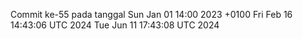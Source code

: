 Commit ke-55 pada tanggal Sun Jan 01 14:00 2023 +0100
Fri Feb 16 14:43:06 UTC 2024
Tue Jun 11 17:43:08 UTC 2024
